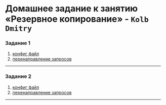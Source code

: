 # Домашнее задание к занятию «Резервное копирование» - `Kolb Dmitry`

### Задание 1
1. [конфиг файл](exercise_1/haproxy.cfg)
2. [перенаправление запросов](img/exercise_1.png)
---

### Задание 2
1. [конфиг файл](exercise_2/haproxy.cfg)
2. [перенаправление запросов](img/exercise_2.png)

---

